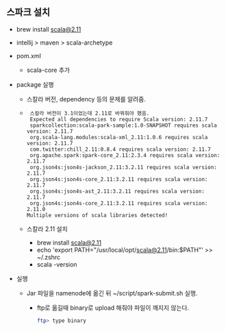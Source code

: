 ## 스파크 설치

- brew install scala@2.11

- intellij > maven > scala-archetype

- pom.xml

  - scala-core 추가

- package 실행

  - 스칼라 버전, dependency 등의 문제를 알려줌.

  - ```
     스칼라 버전이 3.1이었는데 2.11로 바꿔줘야 했음.
     Expected all dependencies to require Scala version: 2.11.7
     sparkcollection:scala-park-sample:1.0-SNAPSHOT requires scala version: 2.11.7
     org.scala-lang.modules:scala-xml_2.11:1.0.6 requires scala version: 2.11.7
     com.twitter:chill_2.11:0.8.4 requires scala version: 2.11.7
     org.apache.spark:spark-core_2.11:2.3.4 requires scala version: 2.11.7
     org.json4s:json4s-jackson_2.11:3.2.11 requires scala version: 2.11.7
     org.json4s:json4s-core_2.11:3.2.11 requires scala version: 2.11.7
     org.json4s:json4s-ast_2.11:3.2.11 requires scala version: 2.11.7
     org.json4s:json4s-core_2.11:3.2.11 requires scala version: 2.11.0
    Multiple versions of scala libraries detected!
    ```

  - 스칼라 2.11 설치

    - brew install scala@2.11
    - echo 'export PATH="/usr/local/opt/scala@2.11/bin:$PATH"' >> ~/.zshrc
    - scala -version

- 실행

  - Jar 파일을 namenode에 옮긴 뒤 ~/script/spark-submit.sh 실행.

    - ftp로 옮길때 binary로 upload 해줘야 파일이 깨지지 않는다.

      ```sh
      ftp> type binary 
      ```

      
